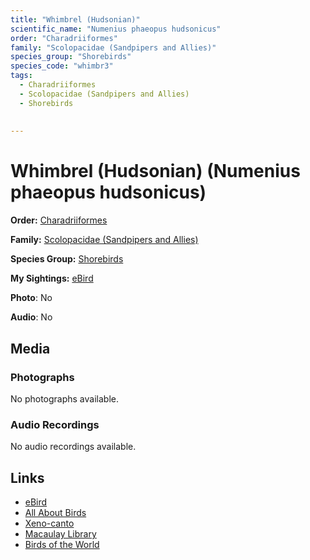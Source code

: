 ```yaml
---
title: "Whimbrel (Hudsonian)"
scientific_name: "Numenius phaeopus hudsonicus"
order: "Charadriiformes"
family: "Scolopacidae (Sandpipers and Allies)"
species_group: "Shorebirds"
species_code: "whimbr3"
tags: 
  - Charadriiformes
  - Scolopacidae (Sandpipers and Allies)
  - Shorebirds
  
  
---
```


# Whimbrel (Hudsonian) (Numenius phaeopus hudsonicus)

**Order:** [Charadriiformes](/tags/charadriiformes)

**Family:** [Scolopacidae (Sandpipers and Allies)](/tags/scolopacidae-sandpipers-and-allies)

**Species Group:** [Shorebirds](/tags/shorebirds)

**My Sightings:** [eBird](https://ebird.org/lifelist?r=world&time=life&spp=whimbr3)

**Photo**: No 

**Audio**: No

## Media
### Photographs
No photographs available.

### Audio Recordings
No audio recordings available.

## Links
* [eBird](https://ebird.org/species/whimbr3) 
* [All About Birds](https://www.allaboutbirds.org/guide/whimbr3) 
* [Xeno-canto](https://www.xeno-canto.org/species/numenius-phaeopus-hudsonicus) 
* [Macaulay Library](https://search.macaulaylibrary.org/catalog?taxonCode=whimbr3&sort=rating_rank_desc)
* [Birds of the World](https://birdsoftheworld.org/bow/species/whimbr3)
